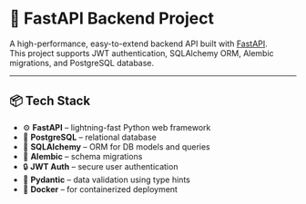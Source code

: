 # 🚀 FastAPI Backend Project

A high-performance, easy-to-extend backend API built with [FastAPI](https://fastapi.tiangolo.com/).  
This project supports JWT authentication, SQLAlchemy ORM, Alembic migrations, and PostgreSQL database.

---

## 📦 Tech Stack

- ⚙️ **FastAPI** – lightning-fast Python web framework
- 🐘 **PostgreSQL** – relational database
- 🧰 **SQLAlchemy** – ORM for DB models and queries
- 🧬 **Alembic** – schema migrations
- 🔒 **JWT Auth** – secure user authentication
- 📄 **Pydantic** – data validation using type hints
- 🐳 **Docker** – for containerized deployment

